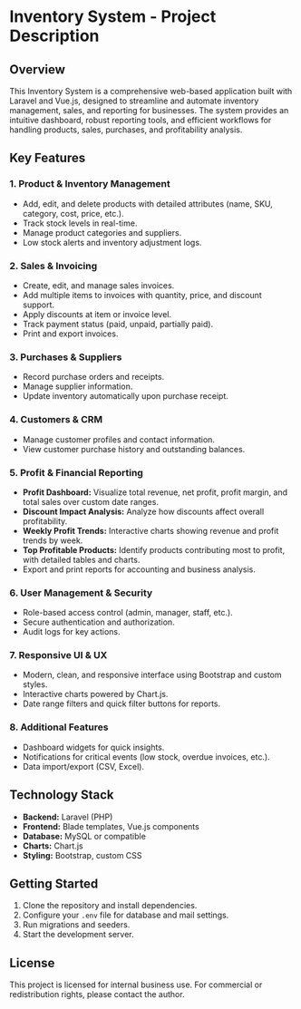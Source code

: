 # Inventory System - Project Description

## Overview

This Inventory System is a comprehensive web-based application built with Laravel and Vue.js, designed to streamline and automate inventory management, sales, and reporting for businesses. The system provides an intuitive dashboard, robust reporting tools, and efficient workflows for handling products, sales, purchases, and profitability analysis.

## Key Features

### 1. Product & Inventory Management
- Add, edit, and delete products with detailed attributes (name, SKU, category, cost, price, etc.).
- Track stock levels in real-time.
- Manage product categories and suppliers.
- Low stock alerts and inventory adjustment logs.

### 2. Sales & Invoicing
- Create, edit, and manage sales invoices.
- Add multiple items to invoices with quantity, price, and discount support.
- Apply discounts at item or invoice level.
- Track payment status (paid, unpaid, partially paid).
- Print and export invoices.

### 3. Purchases & Suppliers
- Record purchase orders and receipts.
- Manage supplier information.
- Update inventory automatically upon purchase receipt.

### 4. Customers & CRM
- Manage customer profiles and contact information.
- View customer purchase history and outstanding balances.

### 5. Profit & Financial Reporting
- **Profit Dashboard:** Visualize total revenue, net profit, profit margin, and total sales over custom date ranges.
- **Discount Impact Analysis:** Analyze how discounts affect overall profitability.
- **Weekly Profit Trends:** Interactive charts showing revenue and profit trends by week.
- **Top Profitable Products:** Identify products contributing most to profit, with detailed tables and charts.
- Export and print reports for accounting and business analysis.

### 6. User Management & Security
- Role-based access control (admin, manager, staff, etc.).
- Secure authentication and authorization.
- Audit logs for key actions.

### 7. Responsive UI & UX
- Modern, clean, and responsive interface using Bootstrap and custom styles.
- Interactive charts powered by Chart.js.
- Date range filters and quick filter buttons for reports.

### 8. Additional Features
- Dashboard widgets for quick insights.
- Notifications for critical events (low stock, overdue invoices, etc.).
- Data import/export (CSV, Excel).

## Technology Stack

- **Backend:** Laravel (PHP)
- **Frontend:** Blade templates, Vue.js components
- **Database:** MySQL or compatible
- **Charts:** Chart.js
- **Styling:** Bootstrap, custom CSS

## Getting Started

1. Clone the repository and install dependencies.
2. Configure your `.env` file for database and mail settings.
3. Run migrations and seeders.
4. Start the development server.

## License

This project is licensed for internal business use. For commercial or redistribution rights, please contact the author.

